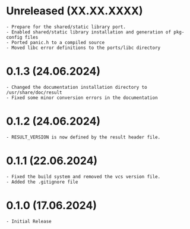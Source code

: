 # Unreleased (XX.XX.XXXX)
    - Prepare for the shared/static library port.
    - Enabled shared/static library installation and generation of pkg-config files
    - Ported panic.h to a compiled source
    - Moved libc error definitions to the ports/libc directory

# 0.1.3 (24.06.2024)
    - Changed the documentation installation directory to /usr/share/doc/result
    - Fixed some minor conversion errors in the documentation

# 0.1.2 (24.06.2024)
    - RESULT_VERSION is now defined by the result header file.

# 0.1.1 (22.06.2024)
    - Fixed the build system and removed the vcs version file.
    - Added the .gitignore file

# 0.1.0 (17.06.2024)
    - Initial Release
